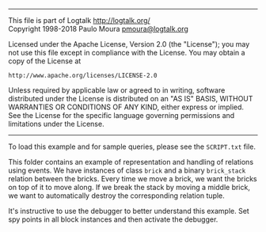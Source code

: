 ________________________________________________________________________

This file is part of Logtalk <http://logtalk.org/>  
Copyright 1998-2018 Paulo Moura <pmoura@logtalk.org>

Licensed under the Apache License, Version 2.0 (the "License");
you may not use this file except in compliance with the License.
You may obtain a copy of the License at

    http://www.apache.org/licenses/LICENSE-2.0

Unless required by applicable law or agreed to in writing, software
distributed under the License is distributed on an "AS IS" BASIS,
WITHOUT WARRANTIES OR CONDITIONS OF ANY KIND, either express or implied.
See the License for the specific language governing permissions and
limitations under the License.
________________________________________________________________________


To load this example and for sample queries, please see the `SCRIPT.txt` file.

This folder contains an example of representation and handling of relations
using events. We have instances of class `brick` and a binary `brick_stack`
relation between the bricks. Every time we move a brick, we want the bricks
on top of it to move along. If we break the stack by moving a middle brick,
we want to automatically destroy the corresponding relation tuple.

It's instructive to use the debugger to better understand this example.
Set spy points in all block instances and then activate the debugger.
